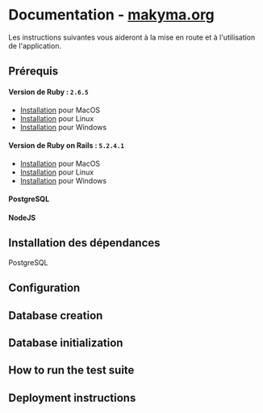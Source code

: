 # Documentation - **[makyma.org](https://www.makyma.org)**

Les instructions suivantes vous aideront à la mise en route et à l'utilisation de l'application.

## Prérequis

#### Version de Ruby : `2.6.5`
* [Installation](https://github.com/lewagon/setup/blob/master/macOS.md) pour MacOS
* [Installation](https://github.com/lewagon/setup/blob/master/UBUNTU.md) pour Linux
* [Installation](https://github.com/lewagon/setup/blob/master/WINDOWS.md) pour Windows

#### Version de Ruby on Rails : `5.2.4.1`
* [Installation](https://www.synbioz.com/blog/tech/installer-ruby-on-rails-sur-mac) pour MacOS
* [Installation](https://doc.ubuntu-fr.org/rubyonrails) pour Linux
* [Installation](https://gorails.com/setup/windows/10) pour Windows

#### PostgreSQL

#### NodeJS

## Installation des dépendances

PostgreSQL

## Configuration

## Database creation

## Database initialization

## How to run the test suite

## Deployment instructions
